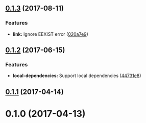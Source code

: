 <a name="0.1.3"></a>
## [0.1.3](https://github.com/nicojs/node-link-parent-bin/compare/v0.1.2...v0.1.3) (2017-08-11)


### Features

* **link:** Ignore EEXIST error ([020a7e9](https://github.com/nicojs/node-link-parent-bin/commit/020a7e9))



<a name="0.1.2"></a>
## [0.1.2](https://github.com/nicojs/node-link-parent-bin/compare/v0.1.1...v0.1.2) (2017-06-15)


### Features

* **local-dependencies:** Support local dependencies ([44731e8](https://github.com/nicojs/node-link-parent-bin/commit/44731e8))



<a name="0.1.1"></a>
## [0.1.1](https://github.com/nicojs/node-link-parent-bin/compare/v0.1.0...v0.1.1) (2017-04-14)



<a name="0.1.0"></a>
# 0.1.0 (2017-04-13)



